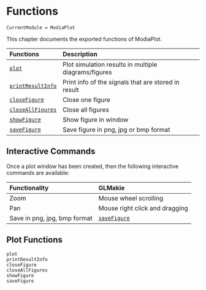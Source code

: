 # Functions

```@meta
CurrentModule = ModiaPlot
```

This chapter documents the exported functions of ModiaPlot.

| Functions                       | Description                                                |
|:--------------------------------|:-----------------------------------------------------------|
| [`plot`](@ref)                  | Plot simulation results in multiple diagrams/figures       |
| [`printResultInfo`](@ref)       | Print info of the signals that are stored in result        |
| [`closeFigure`](@ref)           | Close one figure                                           |
| [`closeAllFigures`](@ref)       | Close all figures                                          |
| [`showFigure`](@ref)            | Show figure in window                   |
| [`saveFigure`](@ref)            | Save figure in png, jpg or bmp format   |


## Interactive Commands

Once a plot window has been created, then the following interactive commands are available:

| Functionality                |  GLMakie                       |
|:-----------------------------|:-------------------------------|
| Zoom                         | Mouse wheel scrolling          |
| Pan                          | Mouse right click and dragging |
| Save in png, jpg, bmp format | [`saveFigure`](@ref)           |


## Plot Functions

```@docs
plot
printResultInfo
closeFigure
closeAllFigures
showFigure
saveFigure
```
